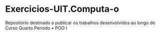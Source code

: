 # Exercicios-UIT.Computa-o
Repositório destinado a publicar os trabalhos desenvolvidos ao longo do Curso
Quarto Período
•	POO I

